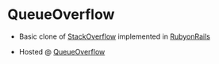 # QueueOverflow

* Basic clone of [StackOverflow](https://stackoverflow.com/) implemented in [RubyonRails](https://rubyonrails.org/)

* Hosted @ [QueueOverflow](https://berk-overflow.herokuapp.com/)
